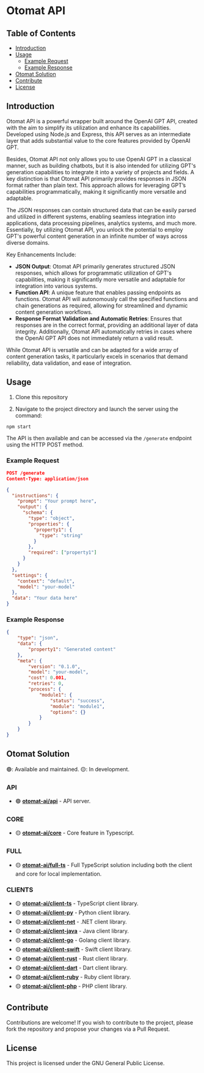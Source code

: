 # Otomat API

## Table of Contents

- [Introduction](#introduction)
- [Usage](#usage)
  - [Example Request](#example-request)
  - [Example Response](#example-response)
- [Otomat Solution](#otomat-solution)
- [Contribute](#contribute)
- [License](#license)

## Introduction

Otomat API is a powerful wrapper built around the OpenAI GPT API, created with the aim to simplify its utilization and enhance its capabilities. Developed using Node.js and Express, this API serves as an intermediate layer that adds substantial value to the core features provided by OpenAI GPT.

Besides, Otomat API not only allows you to use OpenAI GPT in a classical manner, such as building chatbots, but it is also intended for utilizing GPT's generation capabilities to integrate it into a variety of projects and fields. A key distinction is that Otomat API primarily provides responses in JSON format rather than plain text. This approach allows for leveraging GPT’s capabilities programmatically, making it significantly more versatile and adaptable.

The JSON responses can contain structured data that can be easily parsed and utilized in different systems, enabling seamless integration into applications, data processing pipelines, analytics systems, and much more. Essentially, by utilizing Otomat API, you unlock the potential to employ GPT's powerful content generation in an infinite number of ways across diverse domains.

Key Enhancements Include:
- **JSON Output**: Otomat API primarily generates structured JSON responses, which allows for programmatic utilization of GPT's capabilities, making it significantly more versatile and adaptable for integration into various systems.
- **Function API**: A unique feature that enables passing endpoints as functions. Otomat API will autonomously call the specified functions and chain generations as required, allowing for streamlined and dynamic content generation workflows.
- **Response Format Validation and Automatic Retries**: Ensures that responses are in the correct format, providing an additional layer of data integrity. Additionally, Otomat API automatically retries in cases where the OpenAI GPT API does not immediately return a valid result.

While Otomat API is versatile and can be adapted for a wide array of content generation tasks, it particularly excels in scenarios that demand reliability, data validation, and ease of integration.

## Usage

1. Clone this repository

2. Navigate to the project directory and launch the server using the command:
```
npm start
```

The API is then available and can be accessed via the `/generate` endpoint using the HTTP POST method.

### Example Request

```json
POST /generate
Content-Type: application/json

{
  "instructions": {
    "prompt": "Your prompt here",
    "output": {
      "schema": {
        "type": "object",
        "properties": {
          "property1": {
            "type": "string"
          }
        },
        "required": ["property1"]
      }
    }
  },
  "settings": {
    "context": "default",
    "model": "your-model"
  },
  "data": "Your data here"
}
```

### Example Response

```json
{
    "type": "json",
    "data": {
        "property1": "Generated content"
    },
    "meta": {
        "version": "0.1.0",
        "model": "your-model",
        "cost": 0.001,
        "retries": 0,
        "process": {
            "module1": {
                "status": "success",
                "module": "module1",
                "options": {}
            }
        }
    }
}
```

## Otomat Solution

🟢: Available and maintained.
🟡: In development.

### API
- 🟢 **[otomat-ai/api](https://github.com/otomat-ai/api)** - API server.

### CORE
- 🟡 **[otomat-ai/core](https://github.com/otomat-ai/core)** - Core feature in Typescript.

### FULL
- 🟡 **[otomat-ai/full-ts](https://github.com/otomat-ai/full-ts)** - Full TypeScript solution including both the client and core for local implementation.

### CLIENTS
- 🟡 **[otomat-ai/client-ts](https://github.com/otomat-ai/client-ts)** - TypeScript client library.
- 🟡 **[otomat-ai/client-py](https://github.com/otomat-ai/client-py)** - Python client library.
- 🟡 **[otomat-ai/client-net](https://github.com/otomat-ai/client-net)** - .NET client library.
- 🟡 **[otomat-ai/client-java](https://github.com/otomat-ai/client-java)** - Java client library.
- 🟡 **[otomat-ai/client-go](https://github.com/otomat-ai/client-go)** - Golang client library.
- 🟡 **[otomat-ai/client-swift](https://github.com/otomat-ai/client-swift)** - Swift client library.
- 🟡 **[otomat-ai/client-rust](https://github.com/otomat-ai/client-rust)** - Rust client library.
- 🟡 **[otomat-ai/client-dart](https://github.com/otomat-ai/client-dart)** - Dart client library.
- 🟡 **[otomat-ai/client-ruby](https://github.com/otomat-ai/client-ruby)** - Ruby client library.
- 🟡 **[otomat-ai/client-php](https://github.com/otomat-ai/client-php)** - PHP client library.

## Contribute

Contributions are welcome! If you wish to contribute to the project, please fork the repository and propose your changes via a Pull Request.

## License

This project is licensed under the GNU General Public License.